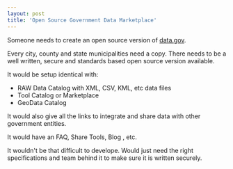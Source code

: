 ```yaml
---
layout: post
title: 'Open Source Government Data Marketplace'
---
```

Someone needs to create an open source version of <a href="http://www.data.gov/">data.gov</a>.<p></p>
Every city, county and state municipalities need a copy. There needs to be a well written, secure and standards based open source version available.<p></p>
It would be setup identical with:
<ul class="mainlist">
	<li>RAW Data Catalog with XML, CSV, KML, etc data files</li>
	<li>Tool Catalog or Marketplace</li>
	<li>GeoData Catalog</li>
</ul>
It would also give all the links to integrate and share data with other government entities.<p></p>
It would have an FAQ, Share Tools, Blog , etc.<p></p>
It wouldn't be that difficult to develope. Would just need the right specifications and team behind it to make sure it is written securely.
